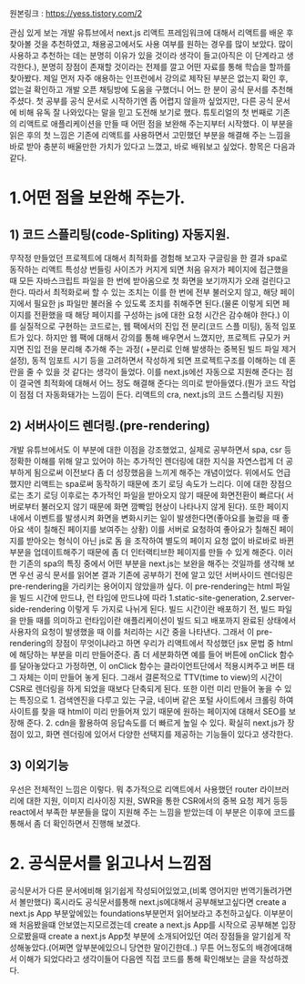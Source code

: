 원본링크 : https://yess.tistory.com/2

관심 있게 보는 개발 유튜브에서 next.js 리액트 프레임워크에 대해서 리액트를 배운 후 찾아볼 것을 추천하였고, 채용공고에서도 사용 여부를 원하는 경우를 많이 보았다. 많이 사용하고 추천하는 데는 분명히 이유가 있을 것이라 생각이 들고(아직은 이 단계라고 생각한다.), 분명히 장점이 존재할 것이라는 전제를 깔고 어떤 자료를 통해 학습을 할까를 찾아봤다. 제일 먼저 자주 애용하는 인프런에서 강의로 제작된 부분은 없는지 확인 후, 없는걸 확인하고 개발 오픈 채팅방에 도움을 구했더니 어느 한 분이 공식 문서를 추천해 주셨다. 첫 공부를 공식 문서로 시작하기엔 좀 어렵지 않을까 싶었지만, 다른 공식 문서에 비해 유독 잘 나와있다는 말을 믿고 도전해 보기로 했다. 튜토리얼의 첫 번째로 기존의 리액트로 애플리케이션을 만들 때 어떤 점을 보완해 주는지부터 시작했다. 이 부분을 읽은 후의 첫 느낌은 기존에 리액트를 사용하면서 고민했던 부분을 해결해 주는 느낌을 바로 받아 충분히 배울만한 가치가 있다고 느꼈고, 바로 배워보고 싶었다. 항목은 다음과같다.


# 1.어떤 점을 보완해 주는가.
## 1) 코드 스플리팅(code-Spliting) 자동지원.
무작정 만들었던 프로젝트에 대해서 최적화를 경험해 보고자 구글링을 한 결과 spa로 동작하는 리액트 특성상 번들링 사이즈가 커지게 되면 처음 유저가 페이지에 접근했을 때 모든 자바스크립트 파일을 한 번에 받아옴으로 첫 화면을 보기까지가 오래 걸린다고 한다. 따라서 최적화로써 할 수 있는 조치는 이를 한 번에 전부 불러오지 않고, 해당 페이지에서 필요한 js 파일만 불러올 수 있도록 조치를 취해주면 된다.(물론 이렇게 되면 페이지를 전환했을 때 해당 페이지를 구성하는 js에 대한 요청 시간은 감수해야 한다.) 이를 실질적으로 구현하는 코드로는, 웹 팩에서의 진입 전 분리(코드 스플 미팅), 동적 임포트가 있다. 하지만 웹 팩에 대해서 강의를 통해 배우면서 느꼈지만, 프로젝트 규모가 커지면 진입 전을 분리해 추가해 주는 과정( +분리로 인해 발생하는 중복된 빌드 파일 제거 설정), 동적 임포트 시기 등을 고려하면서 작성하게 되면 프로젝트구조를 이해하는 데 혼란을 줄 수 있을 것 같다는 생각이 들었다. 이를 next.js에선 자동으로 지원해 준다는 점이 결국엔 최적화에 대해서 어느 정도 해결해 준다는 의미로 받아들였다.(뭔가 코드 작업이 점점 더 자동화돼가는 느낌이 든다. 리액트의 cra, next.js의 코드 스플리팅 지원)

## 2) 서버사이드 렌더링.(pre-rendering)
개발 유튜브에서도 이 부분에 대한 이점을 강조했었고, 실제로 공부하면서 spa, csr 등 정확한 이해를 위해 알고 있어야 하는 추가적인 렌더링에 대한 지식을 자연스럽게 더 공부하게 됨으로써 이전보다 좀 더 성장했음을 느끼게 해주는 개념이었다. 위에서도 언급했지만 리액트는 spa로써 동작하기 때문에 초기 로딩 속도가 느리다. 이에 대한 장점으로는 초기 로딩 이후로는 추가적인 파일을 받아오지 않기 때문에 화면전환이 빠르다( 서버로부터 불러오지 않기 때문에 화면 깜빡임 현상이 나타나지 않게 된다). 또한 페이지 내에서 이벤트를 발생시켜 화면을 변화시키는 일이 발생한다면(좋아요를 눌렀을 때 좋아요 색이 칠해진 페이지를 보여주는 상황) 이를 서버로 요청하여 좋아요가 칠해진 페이지를 받아오는 형식이 아닌 js로 돔 을 조작하여 별도의 페이지 요청 없이 바로바로 바뀐 부분을 업데이트해주기 때문에 좀 더 인터랙티브한 페이지를 만들 수 있게 해준다. 이러한 기존의 spa의 특징 중에서 어떤 부분을 next.js는 보완을 해주는 것일까를 생각해 보면 우선 공식 문서를 읽어본 결과 기존에 공부하기 전에 알고 있던 서버사이드 렌더링은 pre-rendering을 가리키는 용어이지 않았을까 싶다. 이 pre-rendering는 html 파일을 빌드 시간에 만드냐, 런 타임에 만드냐에 따라 1.static-site-generation, 2.server-side-rendering 이렇게 두 가지로 나뉘게 된다. 빌드 시간이란 배포하기 전, 빌드 파일을 만들 때를 의미하고 런타임이란 애플리케이션이 빌드 되고 배포까지 완료된 상태에서 사용자의 요청이 발생했을 때 이를 처리하는 시간 중을 나타낸다. 그래서 이 pre-rendering의 장점이 무엇이냐라고 하면 우리가 리액트에서 작성했던 jsx 문법 중 html에 해당하는 부분을 미리 만들어준다. 좀 더 세분화하면 예를 들어 버튼에 onClick 함수를 달아놓았다고 가정하면, 이 onClick 함수는 클라이언트단에서 적용시켜주고 버튼 태그 자체는 이미 만들어 놓게 된다. 그래서 결론적으로 TTV(time to view)의 시간이 CSR로 렌더링을 하게 되었을 때보다 단축되게 된다. 또한 이런 미리 만들어 놓을 수 있는 특징으로 1. 검색엔진을 다루고 있는 구글, 네이버 같은 포털 사이트에서 크롤링 하여 사이트를 찾을 때 html이 미리 만들어져 있기 때문에 원하는 페이지에 대해서 SEO를 보장해 준다. 2. cdn을 활용하여 응답속도를 더 빠르게 높일 수 있다. 확실히 next.js가 장점이 있고, 화면 렌더링에 있어서 다양한 선택지를 제공하는 기능들이 있다고 생각한다.

## 3) 이외기능
우선은 전체적인 느낌은 이렇다. 뭐 추가적으로 리액트에서 사용했던 router 라이브러리에 대한 지원, 이미지 리사이징 지원, SWR을 통한 CSR에서의 중복 요청 제거 등등 react에서 부족한 부분들을 많이 지원해 주는 느낌을 받았는데 이 부분은 이후에 코드를 통해서 좀 더 확인하면서 진행해 보겠다.

# 2. 공식문서를 읽고나서 느낌점
공식문서가 다른 문서에비해 읽기쉽게 작성되어있었고,(비록 영어지만 번역기돌려가면서 볼만했다) 혹시라도 공식문서를통해 next.js에대해서 공부해보고싶다면 create a next.js App 부분앞에있는 foundations부분먼저 읽어보라고 추천하고싶다. 이부분이 왜 처음봤을떄 안보였는지모르겠는데 create a next.js App를 시작으로 공부해본 입장으로봤을때 create a next.js App첫 부분에 소개되어있던 여러 장점들을 알기쉽게 작성해놓았다.(어쩌면 앞부분에있으니 당연한 말이긴한데..) 무튼 어느정도의 배경에대해서 이해가 되었다라고 생각이들어 다음엔 직접 코드를 통해 확인해보는 글을 작성하겠다.


